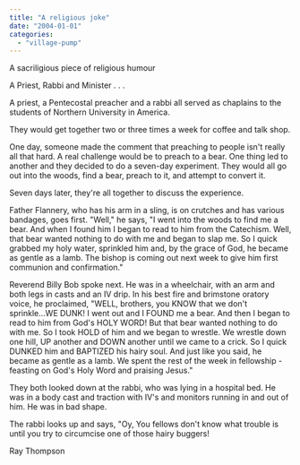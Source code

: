 ```yaml
---
title: "A religious joke"
date: "2004-01-01"
categories: 
  - "village-pump"
---
```


A sacriligious piece of religious humour

A Priest, Rabbi and Minister . . .

A priest, a Pentecostal preacher and a rabbi all served as chaplains to the students of Northern University in America.

They would get together two or three times a week for coffee and talk shop.

One day, someone made the comment that preaching to people isn't really all that hard. A real challenge would be to preach to a bear. One thing led to another and they decided to do a seven-day experiment. They would all go out into the woods, find a bear, preach to it, and attempt to convert it.

Seven days later, they're all together to discuss the experience.

Father Flannery, who has his arm in a sling, is on crutches and has various bandages, goes first. "Well," he says, "I went into the woods to find me a bear. And when I found him I began to read to him from the Catechism. Well, that bear wanted nothing to do with me and began to slap me. So I quick grabbed my holy water, sprinkled him and, by the grace of God, he became as gentle as a lamb. The bishop is coming out next week to give him first communion and confirmation."

Reverend Billy Bob spoke next. He was in a wheelchair, with an arm and both legs in casts and an IV drip. In his best fire and brimstone oratory voice, he proclaimed, "WELL, brothers, you KNOW that we don't sprinkle...WE DUNK! I went out and I FOUND me a bear. And then I began to read to him from God's HOLY WORD! But that bear wanted nothing to do with me. So I took HOLD of him and we began to wrestle. We wrestle down one hill, UP another and DOWN another until we came to a crick. So I quick DUNKED him and BAPTIZED his hairy soul. And just like you said, he became as gentle as a lamb. We spent the rest of the week in fellowship - feasting on God's Holy Word and praising Jesus."

They both looked down at the rabbi, who was lying in a hospital bed. He was in a body cast and traction with IV's and monitors running in and out of him. He was in bad shape.

The rabbi looks up and says, "Oy, You fellows don't know what trouble is until you try to circumcise one of those hairy buggers!

Ray Thompson
